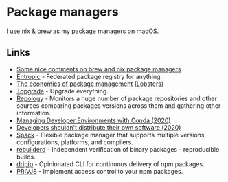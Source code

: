 # Package managers

I use [nix](nix/nix.md) & [brew](brew.md) as my package managers on macOS.

## Links

- [Some nice comments on brew and nix package managers](https://www.alfredforum.com/topic/11856-crash-when-quicklook-previewing-url/)
- [Entropic](https://github.com/entropic-dev/entropic) - Federated package registry for anything.
- [The economics of package management](https://github.com/ceejbot/economics-of-package-management/blob/master/essay.md) ([Lobsters](https://lobste.rs/s/4pyvag/economics_package_management))
- [Topgrade](https://github.com/r-darwish/topgrade/) - Upgrade everything.
- [Repology](https://repology.org/) - Monitors a huge number of package repositories and other sources comparing packages versions across them and gathering other information.
- [Managing Developer Environments with Conda (2020)](https://interrupt.memfault.com/blog/conda-developer-environments)
- [Developers shouldn't distribute their own software (2020)](https://lobste.rs/s/6ame3m/developers_shouldn_t_distribute_their)
- [Spack](https://github.com/spack/spack) - Flexible package manager that supports multiple versions, configurations, platforms, and compilers.
- [rebuilderd](https://github.com/kpcyrd/rebuilderd) - Independent verification of binary packages - reproducible builds.
- [dripip](https://github.com/prisma-labs/dripip) - Opinionated CLI for continuous delivery of npm packages.
- [PRIVJS](https://privjs.com/) - Implement access control to your npm packages.

